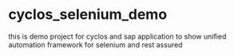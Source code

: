 # cyclos_selenium_demo
this is demo project for cyclos and sap application to show unified automation framework for selenium and rest assured 
